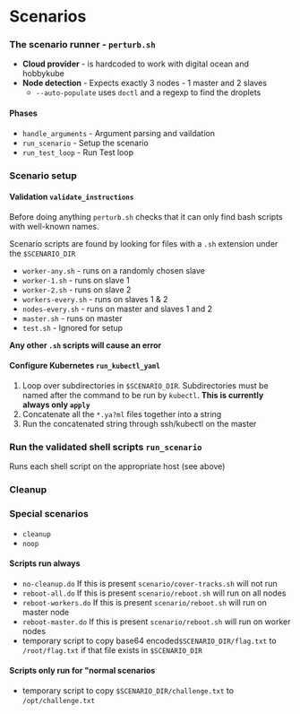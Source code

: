 # Scenarios

### The scenario runner - `perturb.sh`

* **Cloud provider** - is hardcoded to work with digital ocean and hobbykube
* **Node detection** - Expects exactly 3 nodes - 1 master and 2 slaves
  * `--auto-populate` uses `doctl` and a regexp to find the droplets

#### Phases

  * `handle_arguments` - Argument parsing and vaildation
  * `run_scenario` - Setup the scenario
  * `run_test_loop` - Run Test loop

### Scenario setup

#### Validation `validate_instructions`

  Before doing anything `perturb.sh` checks that it can only find bash scripts with well-known names.

  Scenario scripts are found by looking for files with a `.sh` extension under the `$SCENARIO_DIR`

  * `worker-any.sh` - runs on a randomly chosen slave
  * `worker-1.sh` - runs on slave 1
  * `worker-2.sh` - runs on slave 2
  * `workers-every.sh` - runs on slaves 1 &  2
  * `nodes-every.sh` - runs on master and slaves 1 and 2
  * `master.sh` - runs on master
  * `test.sh` - Ignored for setup

  **Any other `.sh` scripts will cause an error**

#### Configure Kubernetes `run_kubectl_yaml`

  1. Loop over subdirectories in `$SCENARIO_DIR`.  Subdirectories must be named after the command to be run by `kubectl`. **This is currently always only `apply`**
  1. Concatenate all the `*.ya?ml` files together into a string
  1. Run the concatenated string through ssh/kubectl on the master

### Run the validated shell scripts `run_scenario`

  Runs each shell script on the appropriate host (see above)


### Cleanup

### Special scenarios

  * `cleanup`
  * `noop`

#### Scripts run always

  * `no-cleanup.do` If this is present `scenario/cover-tracks.sh` will not run
  * `reboot-all.do` If this is present `scenario/reboot.sh` will run on all nodes
  * `reboot-workers.do` If this is present `scenario/reboot.sh` will run on master node
  * `reboot-master.do` If this is present `scenario/reboot.sh` will run on worker nodes
  * temporary script to copy base64 encoded`$SCENARIO_DIR/flag.txt` to `/root/flag.txt` if that file exists in `$SCENARIO_DIR`


#### Scripts only run for "normal scenarios

  * temporary script to copy `$SCENARIO_DIR/challenge.txt` to `/opt/challenge.txt`

